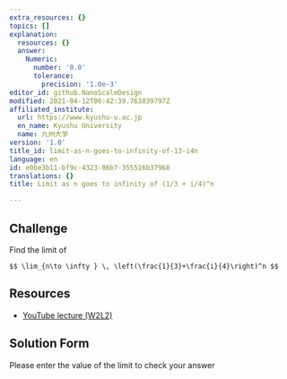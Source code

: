 ```yaml
---
extra_resources: {}
topics: []
explanation:
  resources: {}
  answer:
    Numeric:
      number: '0.0'
      tolerance:
        precision: '1.0e-3'
editor_id: github.NanoScaleDesign
modified: 2021-04-12T06:42:39.763839797Z
affiliated_institute:
  url: https://www.kyushu-u.ac.jp
  en_name: Kyushu University
  name: 九州大学
version: '1.0'
title_id: limit-as-n-goes-to-infinity-of-13-i4n
language: en
id: e0be3b11-bf9c-4323-86b7-355516b37968
translations: {}
title: Limit as n goes to infinity of (1/3 + i/4)^n

---
```


## Challenge
Find the limit of

`$$ \lim_{n\to \infty } \, \left(\frac{1}{3}+\frac{i}{4}\right)^n $$`


## Resources
- [YouTube lecture (W2L2)](https://www.youtube.com/watch?v=pNwYdyIfTt4&list=PLi7yHjesblV0sSfZzWdSUXGO683n_nJdQ&index=7)


## Solution Form
Please enter the value of the limit to check your answer